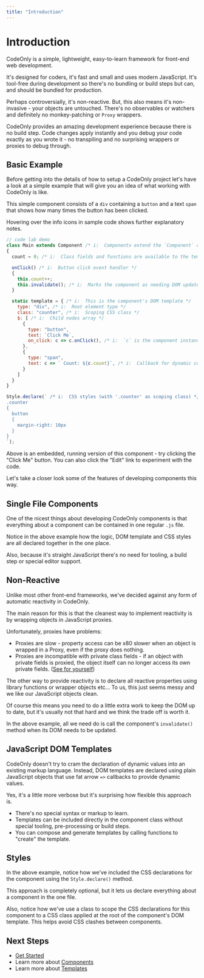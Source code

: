 ```yaml
---
title: "Introduction"
---
```

# Introduction

CodeOnly is a simple, lightweight, easy-to-learn framework for
front-end web development. 

It's designed for coders, it's fast and small and uses modern 
JavaScript.  It's tool-free during development so there's
no bundling or build steps but can, and should be bundled for
production.

Perhaps controversially, it's non-reactive. But, this also means 
it's non-invasive - your objects are untouched. There's no 
observables or watchers and definitely no monkey-patching or 
`Proxy` wrappers.

CodeOnly provides an amazing development experience because there
is no build step. Code changes apply instantly and you debug your code 
exactly as you wrote it - no transpiling and no surprising wrappers
or proxies to debug through.


## Basic Example

Before getting into the details of how to setup a CodeOnly project
let's have a look at a simple example that will give you an idea of 
what working with CodeOnly is like.

This simple component consists of a `div` containing a `button` and 
a text `span` that shows how many times the button has been clicked.

<div class="tip">

Hovering over the info icons in sample code shows further explanatory notes.

</div>

```js
// code lab demo
class Main extends Component /* i:  Components extend the `Component` class */
{
  count = 0; /* i:  Class fields and functions are available to the template */

  onClick() /* i:  Button click event handler */
  { 
    this.count++; 
    this.invalidate(); /* i:  Marks the component as needing DOM update */
  }

  static template = { /* i:  This is the component's DOM template */
    type: "div", /* i:  Root element type */
    class: "counter", /* i:  Scoping CSS class */
    $: [ /* i:  Child nodes array */
      {
        type: "button",
        text: `Click Me`,
        on_click: c => c.onClick(), /* i:  `c` is the component instance */
      },
      {
        type: "span",
        text: c => ` Count: ${c.count}`, /* i:  Callback for dynamic content */
      }
    ]
  }
}

Style.declare(` /* i:  CSS styles (with '.counter' as scoping class) */
.counter
{
  button
  {
    margin-right: 10px
  }
}
`); 
```

<div class="tip">

Above is an embedded, running version of this component - try clicking the "Click Me" 
button.  You can also click the "Edit" link to experiment with the code.

</div>

Let's take a closer look some of the features of developing components this way.


## Single File Components

One of the nicest things about developing CodeOnly components is that everything
about a component can be contained in one regular `.js` file.

Notice in the above example how the logic, DOM template and CSS styles are all
declared together in the one place.

Also, because it's straight JavaScript there's no need for tooling, a build
step or special editor support.


## Non-Reactive

Unlike most other front-end frameworks, we've decided against any form of
automatic reactivity in CodeOnly.

The main reason for this is that the cleanest way to implement reactivity 
is by wrapping objects in JavaScript proxies. 

Unfortunately, proxies have problems:

* Proxies are slow - property access can be x80 slower when an object is 
  wrapped in a Proxy, even if the proxy does nothing.
* Proxies are incompatible with private class fields - if an object with 
  private fields is proxied, the object itself can no longer access its own
  private fields. ([See for yourself](/lab#H4sIAAAAAAAACmVQwWrDMAz9lYd3aWHU3XWlp8LOPRR28cW11cYjkYPsNRsh/z6cmLJ1Oj30np70NCoXPalXpTUOrU0JQ8gNegk3mwmXQK037GbmRCnPGsOjYQB4qrq3IsMeL9vtbmGulI+/uNV6ade5UkL5Uxi5CWnzx6c6TIYnw4a1xrvYHiEjMCx6iV/fhm9WFog9mAYcC14VdD/zGSOm9a6alDaWIM4yOKKNfCWBdY5SQsgJceDH6FrDqINljhlC1t/5jrozycMLLhI7WEY8f5DLmMeHJiaqm33wKE6eXGuFELJRhuccm38vmy9X0w9JSCRhowEAAA==))

The other way to provide reactivity is to declare all reactive properties
using library functions or wrapper objects etc...  To us, this just 
seems messy and we like our JavaScript objects clean.

Of course this means you need to do a little extra work to keep the DOM
up to date, but it's usually not that hard and we think the trade off 
is worth it.

In the above example, all we need do is call the component's `invalidate()` 
method when its DOM needs to be updated.


## JavaScript DOM Templates

CodeOnly doesn't try to cram the declaration of dynamic values into an
existing markup language.  Instead, DOM templates are declared using
plain JavaScript objects that use fat arrow `=>` callbacks to provide 
dynamic values.

Yes, it's a little more verbose but it's surprising how flexible this
approach is.

* There's no special syntax or markup to learn.
* Templates can be included directly in the component class without
  special tooling, pre-processing or build steps.
* You can compose and generate templates by calling functions to "create"
  the template.


## Styles

In the above example, notice how we've included the CSS declarations
for the component using the `Style.declare()` method.

This approach is completely optional, but it lets us declare everything 
about a component in the one file.

Also, notice how we've use a class to scope the CSS declarations
for this component to a CSS class applied at the root of the component's
DOM template.  This helps avoid CSS clashes between components.



## Next Steps

* [Get Started](start)
* Learn more about [Components](component)
* Learn more about [Templates](template)

